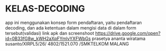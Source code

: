 # KELAS-DECODING
app ini menggunakan konsep form pendaftaran, yaitu pendaftaran decoding, dan ada ketentuan dalam mengisi data di dalam form tersebut(validasi)
link apk dan screenshoot https://drive.google.com/open?id=0B33fG8w_kWH2aXpFYmlvYXFWbGs
prasetya ananta wiratama susanto/XIRPL5/26/ 4802/1521.070 /SMKTELKOM MALANG
